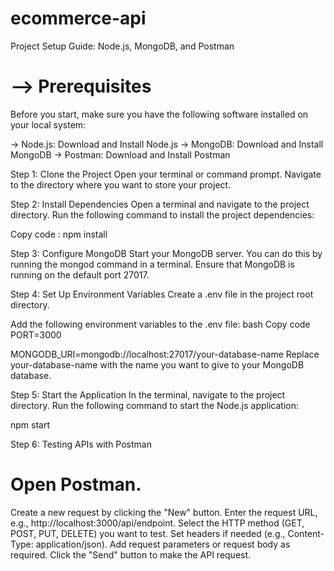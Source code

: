 # ecommerce-api

Project Setup Guide: Node.js, MongoDB, and Postman

# --> Prerequisites
Before you start, make sure you have the following software installed on your local system:

-> Node.js: Download and Install Node.js
-> MongoDB: Download and Install MongoDB
-> Postman: Download and Install Postman


Step 1: Clone the Project
Open your terminal or command prompt.
Navigate to the directory where you want to store your project.

Step 2: Install Dependencies
Open a terminal and navigate to the project directory.
Run the following command to install the project dependencies:

Copy code :
npm install

Step 3: Configure MongoDB
Start your MongoDB server. You can do this by running the mongod command in a terminal.
Ensure that MongoDB is running on the default port 27017.

Step 4: Set Up Environment Variables
Create a .env file in the project root directory.

Add the following environment variables to the .env file:
bash
Copy code
PORT=3000

MONGODB_URI=mongodb://localhost:27017/your-database-name
Replace your-database-name with the name you want to give to your MongoDB database.

Step 5: Start the Application
In the terminal, navigate to the project directory.
Run the following command to start the Node.js application:


npm start

Step 6: Testing APIs with Postman

# Open Postman.
Create a new request by clicking the "New" button.
Enter the request URL, e.g., http://localhost:3000/api/endpoint.
Select the HTTP method (GET, POST, PUT, DELETE) you want to test.
Set headers if needed (e.g., Content-Type: application/json).
Add request parameters or request body as required.
Click the "Send" button to make the API request.
